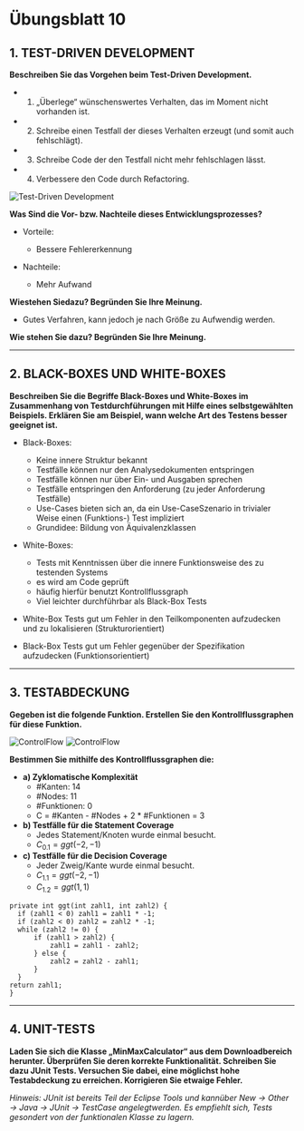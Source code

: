 # Übungsblatt 10
## 1. TEST-DRIVEN DEVELOPMENT
**Beschreiben Sie das Vorgehen beim Test-Driven Development.**

* 1. „Überlege“ wünschenswertes Verhalten, das im Moment nicht vorhanden ist.
* 2. Schreibe einen Testfall der dieses Verhalten erzeugt (und somit auch fehlschlägt).
* 3. Schreibe Code der den Testfall nicht mehr fehlschlagen lässt.
* 4. Verbessere den Code durch Refactoring.

![Test-Driven Development](TestDrivenDev.jpg)


**Was Sind die Vor- bzw. Nachteile dieses Entwicklungsprozesses?**
 * Vorteile:
   * Bessere Fehlererkennung

* Nachteile:
  * Mehr Aufwand


**Wiestehen Siedazu? Begründen Sie Ihre Meinung.**
* Gutes Verfahren, kann jedoch je nach Größe zu Aufwendig werden.

**Wie stehen Sie dazu? Begründen Sie Ihre Meinung.**


---
## 2. BLACK-BOXES UND WHITE-BOXES
**Beschreiben Sie die Begriffe Black-Boxes und White-Boxes im Zusammenhang von Testdurchführungen mit Hilfe eines selbstgewählten Beispiels. Erklären Sie am Beispiel, wann welche Art des Testens besser geeignet ist.**

* Black-Boxes:
  * Keine innere Struktur bekannt
  * Testfälle können nur den Analysedokumenten entspringen
  * Testfälle können nur über Ein- und Ausgaben sprechen
  * Testfälle entspringen den Anforderung (zu jeder Anforderung Testfälle)
  * Use-Cases bieten sich an, da ein Use-CaseSzenario in trivialer Weise einen (Funktions-) Test impliziert
  * Grundidee: Bildung von Äquivalenzklassen

* White-Boxes:
  * Tests mit Kenntnissen über die innere Funktionsweise des zu testenden Systems
  * es wird am Code geprüft
  * häufig hierfür benutzt Kontrollflussgraph
  * Viel leichter durchführbar als Black-Box Tests

* White-Box Tests gut um Fehler in den Teilkomponenten aufzudecken und zu lokalisieren (Strukturorientiert)
* Black-Box Tests gut um Fehler gegenüber der Spezifikation aufzudecken (Funktionsorientiert)



---
## 3. TESTABDECKUNG
**Gegeben ist die folgende Funktion. Erstellen Sie den Kontrollflussgraphen für diese Funktion.**

![ControlFlow](ControlFlow.jpeg)
![ControlFlow](ControlFlow2.jpg)

**Bestimmen Sie mithilfe des Kontrollflussgraphen die:**
 * **a) Zyklomatische Komplexität**
   * #Kanten: 14
   * #Nodes: 11
   * #Funktionen: 0
   * C = #Kanten - #Nodes + 2 * #Funktionen = 3
 * **b) Testfälle für die Statement Coverage**
   * Jedes Statement/Knoten wurde einmal besucht.
   * $C_{0.1}=ggt(-2,-1)$
 * **c) Testfälle für die Decision Coverage**
   * Jeder Zweig/Kante wurde einmal besucht.
   * $C_{1.1}=ggt(-2,-1)$
   * $C_{1.2}=ggt(1,1)$

```
private int ggt(int zahl1, int zahl2) {
  if (zahl1 < 0) zahl1 = zahl1 * -1;
  if (zahl2 < 0) zahl2 = zahl2 * -1;
  while (zahl2 != 0) {
      if (zahl1 > zahl2) {
          zahl1 = zahl1 - zahl2;
      } else {
          zahl2 = zahl2 - zahl1;
      }
  }
return zahl1;
}
```

---
## 4. UNIT-TESTS
**Laden Sie sich die Klasse „MinMaxCalculator“ aus dem Downloadbereich herunter. Überprüfen Sie deren korrekte Funktionalität. Schreiben Sie dazu JUnit Tests. Versuchen Sie dabei, eine möglichst hohe Testabdeckung zu erreichen. Korrigieren Sie etwaige Fehler.**

*Hinweis:
JUnit ist bereits Teil der Eclipse Tools und kannüber New -> Other -> Java -> JUnit -> TestCase angelegtwerden. Es empfiehlt sich, Tests gesondert von der funktionalen Klasse zu lagern.*
